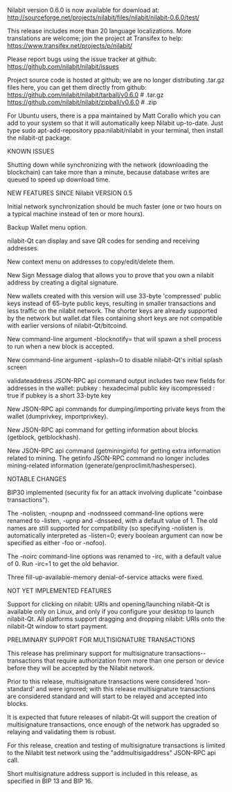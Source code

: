 Nilabit version 0.6.0 is now available for download at:
http://sourceforge.net/projects/nilabit/files/nilabit/nilabit-0.6.0/test/

This release includes more than 20 language localizations.
More translations are welcome; join the
project at Transifex to help:
https://www.transifex.net/projects/p/nilabit/

Please report bugs using the issue tracker at github:
https://github.com/nilabit/nilabit/issues

Project source code is hosted at github; we are no longer
distributing .tar.gz files here, you can get them
directly from github:
https://github.com/nilabit/nilabit/tarball/v0.6.0  # .tar.gz
https://github.com/nilabit/nilabit/zipball/v0.6.0  # .zip

For Ubuntu users, there is a ppa maintained by Matt Corallo which
you can add to your system so that it will automatically keep
Nilabit up-to-date.  Just type
sudo apt-add-repository ppa:nilabit/nilabit
in your terminal, then install the nilabit-qt package.


KNOWN ISSUES

Shutting down while synchronizing with the network
(downloading the blockchain) can take more than a minute,
because database writes are queued to speed up download
time.


NEW FEATURES SINCE Nilabit VERSION 0.5

Initial network synchronization should be much faster
(one or two hours on a typical machine instead of ten or more
hours).

Backup Wallet menu option.

nilabit-Qt can display and save QR codes for sending
and receiving addresses.

New context menu on addresses to copy/edit/delete them.

New Sign Message dialog that allows you to prove that you
own a nilabit address by creating a digital
signature.

New wallets created with this version will
use 33-byte 'compressed' public keys instead of
65-byte public keys, resulting in smaller
transactions and less traffic on the nilabit
network. The shorter keys are already supported
by the network but wallet.dat files containing
short keys are not compatible with earlier
versions of nilabit-Qt/bitcoind.

New command-line argument -blocknotify=<command>
that will spawn a shell process to run <command> 
when a new block is accepted.

New command-line argument -splash=0 to disable
nilabit-Qt's initial splash screen

validateaddress JSON-RPC api command output includes
two new fields for addresses in the wallet:
pubkey : hexadecimal public key
iscompressed : true if pubkey is a short 33-byte key

New JSON-RPC api commands for dumping/importing
private keys from the wallet (dumprivkey, importprivkey).

New JSON-RPC api command for getting information about
blocks (getblock, getblockhash).

New JSON-RPC api command (getmininginfo) for getting
extra information related to mining. The getinfo
JSON-RPC command no longer includes mining-related
information (generate/genproclimit/hashespersec).



NOTABLE CHANGES

BIP30 implemented (security fix for an attack involving
duplicate "coinbase transactions").

The -nolisten, -noupnp and -nodnsseed command-line
options were renamed to -listen, -upnp and -dnsseed,
with a default value of 1. The old names are still
supported for compatibility (so specifying -nolisten
is automatically interpreted as -listen=0; every
boolean argument can now be specified as either
-foo or -nofoo).

The -noirc command-line options was renamed to
-irc, with a default value of 0. Run -irc=1 to
get the old behavior.

Three fill-up-available-memory denial-of-service
attacks were fixed.


NOT YET IMPLEMENTED FEATURES

Support for clicking on nilabit: URIs and
opening/launching nilabit-Qt is available only on Linux,
and only if you configure your desktop to launch
nilabit-Qt. All platforms support dragging and dropping
nilabit: URIs onto the nilabit-Qt window to start
payment.


PRELIMINARY SUPPORT FOR MULTISIGNATURE TRANSACTIONS

This release has preliminary support for multisignature
transactions-- transactions that require authorization
from more than one person or device before they
will be accepted by the Nilabit network.

Prior to this release, multisignature transactions
were considered 'non-standard' and were ignored;
with this release multisignature transactions are
considered standard and will start to be relayed
and accepted into blocks.

It is expected that future releases of nilabit-Qt
will support the creation of multisignature transactions,
once enough of the network has upgraded so relaying
and validating them is robust.

For this release, creation and testing of multisignature
transactions is limited to the Nilabit test network using
the "addmultisigaddress" JSON-RPC api call.

Short multisignature address support is included in this
release, as specified in BIP 13 and BIP 16.

